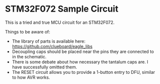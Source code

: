 # STM32F072 Sample Circuit

This is a tried and true MCU circuit for an STM32F072.

Things to be aware of:

* The library of parts is available here: https://github.com/clueboard/eagle_libs
* Decoupling caps should be placed near the pins they are connected to in the schematic.
* There is some debate about how necessary the tantalum caps are. I have successfully omitted them.
* The RESET circuit allows you to provide a 1-button entry to DFU, similar to how AVR works.
